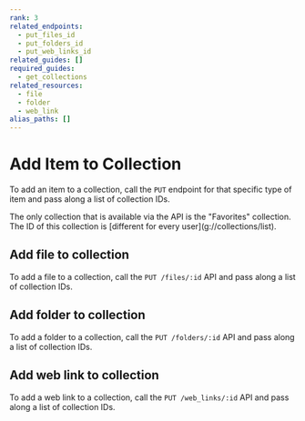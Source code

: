 ```yaml
---
rank: 3
related_endpoints:
  - put_files_id
  - put_folders_id
  - put_web_links_id
related_guides: []
required_guides:
  - get_collections
related_resources:
  - file
  - folder
  - web_link
alias_paths: []
---
```


# Add Item to Collection

To add an item to a collection, call the `PUT` endpoint for that specific type of
item and pass along a list of collection IDs.

<Message warning>
  The only collection that is available via the API is the "Favorites"
  collection. The ID of this collection is [different for every
  user](g://collections/list).
</Message>

## Add file to collection

To add a file to a collection, call the `PUT /files/:id` API and pass along a
list of collection IDs.

<Samples id='put_files_id' variant='add_to_collection' />

## Add folder to collection

To add a folder to a collection, call the `PUT /folders/:id` API and pass along
a list of collection IDs.

<Samples id='put_folders_id' variant='add_to_collection' />

## Add web link to collection

To add a web link to a collection, call the `PUT /web_links/:id` API and pass
along a list of collection IDs.

<Samples id='put_web_links_id' variant='add_to_collection' />
